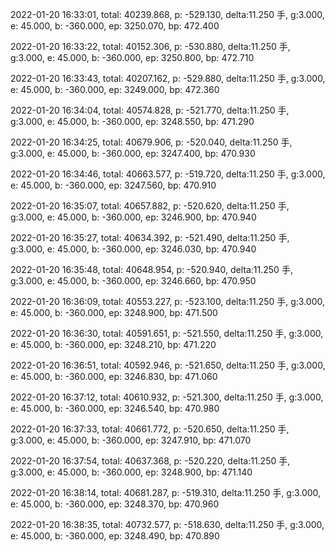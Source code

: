 2022-01-20 16:33:01, total: 40239.868, p: -529.130, delta:11.250 手, g:3.000, e: 45.000, b: -360.000, ep: 3250.070, bp: 472.400

2022-01-20 16:33:22, total: 40152.306, p: -530.880, delta:11.250 手, g:3.000, e: 45.000, b: -360.000, ep: 3250.800, bp: 472.710

2022-01-20 16:33:43, total: 40207.162, p: -529.880, delta:11.250 手, g:3.000, e: 45.000, b: -360.000, ep: 3249.000, bp: 472.360

2022-01-20 16:34:04, total: 40574.828, p: -521.770, delta:11.250 手, g:3.000, e: 45.000, b: -360.000, ep: 3248.550, bp: 471.290

2022-01-20 16:34:25, total: 40679.906, p: -520.040, delta:11.250 手, g:3.000, e: 45.000, b: -360.000, ep: 3247.400, bp: 470.930

2022-01-20 16:34:46, total: 40663.577, p: -519.720, delta:11.250 手, g:3.000, e: 45.000, b: -360.000, ep: 3247.560, bp: 470.910

2022-01-20 16:35:07, total: 40657.882, p: -520.620, delta:11.250 手, g:3.000, e: 45.000, b: -360.000, ep: 3246.900, bp: 470.940

2022-01-20 16:35:27, total: 40634.392, p: -521.490, delta:11.250 手, g:3.000, e: 45.000, b: -360.000, ep: 3246.030, bp: 470.940

2022-01-20 16:35:48, total: 40648.954, p: -520.940, delta:11.250 手, g:3.000, e: 45.000, b: -360.000, ep: 3246.660, bp: 470.950

2022-01-20 16:36:09, total: 40553.227, p: -523.100, delta:11.250 手, g:3.000, e: 45.000, b: -360.000, ep: 3248.900, bp: 471.500

2022-01-20 16:36:30, total: 40591.651, p: -521.550, delta:11.250 手, g:3.000, e: 45.000, b: -360.000, ep: 3248.210, bp: 471.220

2022-01-20 16:36:51, total: 40592.946, p: -521.650, delta:11.250 手, g:3.000, e: 45.000, b: -360.000, ep: 3246.830, bp: 471.060

2022-01-20 16:37:12, total: 40610.932, p: -521.300, delta:11.250 手, g:3.000, e: 45.000, b: -360.000, ep: 3246.540, bp: 470.980

2022-01-20 16:37:33, total: 40661.772, p: -520.650, delta:11.250 手, g:3.000, e: 45.000, b: -360.000, ep: 3247.910, bp: 471.070

2022-01-20 16:37:54, total: 40637.368, p: -520.220, delta:11.250 手, g:3.000, e: 45.000, b: -360.000, ep: 3248.900, bp: 471.140

2022-01-20 16:38:14, total: 40681.287, p: -519.310, delta:11.250 手, g:3.000, e: 45.000, b: -360.000, ep: 3248.370, bp: 470.960

2022-01-20 16:38:35, total: 40732.577, p: -518.630, delta:11.250 手, g:3.000, e: 45.000, b: -360.000, ep: 3248.490, bp: 470.890